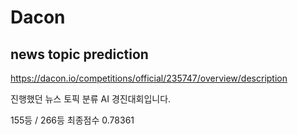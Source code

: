 # Dacon 
## news topic prediction
 
<https://dacon.io/competitions/official/235747/overview/description>

진행했던 뉴스 토픽 분류 AI 경진대회입니다.


155등 / 266등 최종점수 0.78361
